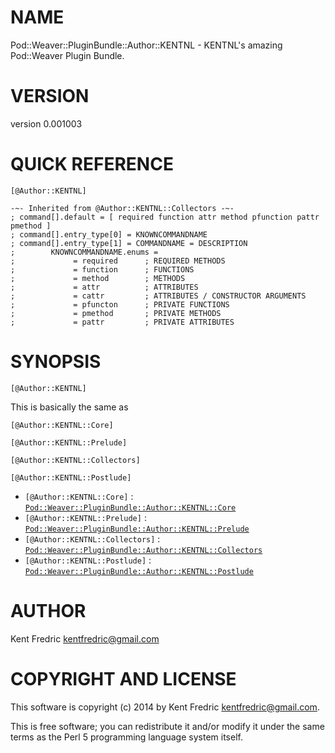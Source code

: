 # NAME

Pod::Weaver::PluginBundle::Author::KENTNL - KENTNL's amazing Pod::Weaver Plugin Bundle.

# VERSION

version 0.001003

# QUICK REFERENCE

    [@Author::KENTNL]

    -~- Inherited from @Author::KENTNL::Collectors -~-
    ; command[].default = [ required function attr method pfunction pattr pmethod ]
    ; command[].entry_type[0] = KNOWNCOMMANDNAME
    ; command[].entry_type[1] = COMMANDNAME = DESCRIPTION
    ;        KNOWNCOMMANDNAME.enums =
    ;             = required      ; REQUIRED METHODS
    ;             = function      ; FUNCTIONS
    ;             = method        ; METHODS
    ;             = attr          ; ATTRIBUTES
    ;             = cattr         ; ATTRIBUTES / CONSTRUCTOR ARGUMENTS
    ;             = pfuncton      ; PRIVATE FUNCTIONS
    ;             = pmethod       ; PRIVATE METHODS
    ;             = pattr         ; PRIVATE ATTRIBUTES

# SYNOPSIS

    [@Author::KENTNL]

This is basically the same as

    [@Author::KENTNL::Core]

    [@Author::KENTNL::Prelude]

    [@Author::KENTNL::Collectors]

    [@Author::KENTNL::Postlude]

- `[@Author::KENTNL::Core]` : [`Pod::Weaver::PluginBundle::Author::KENTNL::Core`
](https://metacpan.org/pod/Pod::Weaver::PluginBundle::Author::KENTNL::Core)
- `[@Author::KENTNL::Prelude]` : [`Pod::Weaver::PluginBundle::Author::KENTNL::Prelude`
](https://metacpan.org/pod/Pod::Weaver::PluginBundle::Author::KENTNL::Prelude)
- `[@Author::KENTNL::Collectors]` : [`Pod::Weaver::PluginBundle::Author::KENTNL::Collectors`
](https://metacpan.org/pod/Pod::Weaver::PluginBundle::Author::KENTNL::Collectors)
- `[@Author::KENTNL::Postlude]` : [`Pod::Weaver::PluginBundle::Author::KENTNL::Postlude`
](https://metacpan.org/pod/Pod::Weaver::PluginBundle::Author::KENTNL::Postlude)

# AUTHOR

Kent Fredric <kentfredric@gmail.com>

# COPYRIGHT AND LICENSE

This software is copyright (c) 2014 by Kent Fredric <kentfredric@gmail.com>.

This is free software; you can redistribute it and/or modify it under
the same terms as the Perl 5 programming language system itself.
